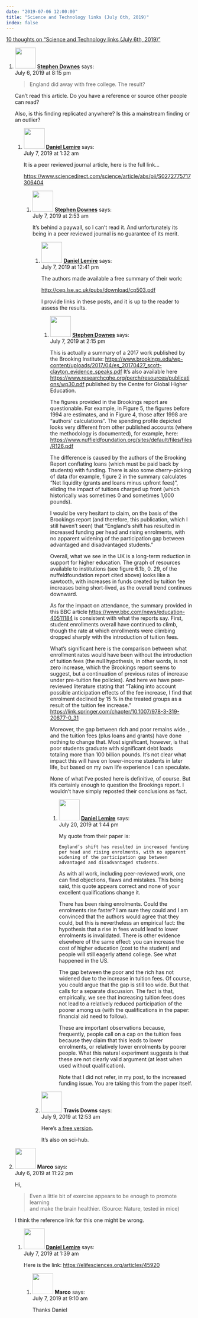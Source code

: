 ```yaml
---
date: "2019-07-06 12:00:00"
title: "Science and Technology links (July 6th, 2019)"
index: false
---
```


[10 thoughts on &ldquo;Science and Technology links (July 6th, 2019)&rdquo;](/lemire/blog/2019/07-06-science-and-technology-links-july-6th-2019)

<ol class="comment-list">
<li id="comment-416042" class="comment even thread-even depth-1 parent">
<div class="comment-author vcard">
<img alt src="https://secure.gravatar.com/avatar/4611f83b6c5b6360f5f75084e9ee1919?s=56&#038;d=mm&#038;r=g" srcset="https://secure.gravatar.com/avatar/4611f83b6c5b6360f5f75084e9ee1919?s=112&#038;d=mm&#038;r=g 2x" class="avatar avatar-56 photo" height="56" width="56" decoding="async" /> <b class="fn"><a href="https://www.downes.ca" class="url" rel="ugc external nofollow">Stephen Downes</a></b> <span class="says">says:</span> </div>
<div class="comment-metadata"><time datetime="2019-07-06T20:15:57+00:00">July 6, 2019 at 8:15 pm</time></a> </div>
<div class="comment-content">
<blockquote><p>
England did away with free college. The result?
</p></blockquote>
<p>Can&rsquo;t read this article. Do you have a reference or source other people can read?</p>
<p>Also, is this finding replicated anywhere? Is this a mainstream finding or an outlier?</p>
</div>
<ol class="children">
<li id="comment-416110" class="comment byuser comment-author-lemire bypostauthor odd alt depth-2 parent">
<div class="comment-author vcard">
<img alt src="https://secure.gravatar.com/avatar/2ca999bef9535950f5b84281a4dab006?s=56&#038;d=mm&#038;r=g" srcset="https://secure.gravatar.com/avatar/2ca999bef9535950f5b84281a4dab006?s=112&#038;d=mm&#038;r=g 2x" class="avatar avatar-56 photo" height="56" width="56" decoding="async" /> <b class="fn"><a href="https://lemire.me/en/" class="url" rel="ugc">Daniel Lemire</a></b> <span class="says">says:</span> </div>
<div class="comment-metadata"><time datetime="2019-07-07T01:32:12+00:00">July 7, 2019 at 1:32 am</time></a> </div>
<div class="comment-content">
<p>It is a peer reviewed journal article, here is the full link&#8230;</p>
<p><a href="https://www.sciencedirect.com/science/article/abs/pii/S0272775717306404" rel="nofollow ugc">https://www.sciencedirect.com/science/article/abs/pii/S0272775717306404</a></p>
</div>
<ol class="children">
<li id="comment-416125" class="comment even depth-3 parent">
<div class="comment-author vcard">
<img alt src="https://secure.gravatar.com/avatar/4611f83b6c5b6360f5f75084e9ee1919?s=56&#038;d=mm&#038;r=g" srcset="https://secure.gravatar.com/avatar/4611f83b6c5b6360f5f75084e9ee1919?s=112&#038;d=mm&#038;r=g 2x" class="avatar avatar-56 photo" height="56" width="56" loading="lazy" decoding="async" /> <b class="fn"><a href="https://www.downes.ca" class="url" rel="ugc external nofollow">Stephen Downes</a></b> <span class="says">says:</span> </div>
<div class="comment-metadata"><time datetime="2019-07-07T02:53:03+00:00">July 7, 2019 at 2:53 am</time></a> </div>
<div class="comment-content">
<p>It&rsquo;s behind a paywall, so I can&rsquo;t read it. And unfortunately its being in a peer reviewed journal is no guarantee of its merit.</p>
</div>
<ol class="children">
<li id="comment-416224" class="comment byuser comment-author-lemire bypostauthor odd alt depth-4 parent">
<div class="comment-author vcard">
<img alt src="https://secure.gravatar.com/avatar/2ca999bef9535950f5b84281a4dab006?s=56&#038;d=mm&#038;r=g" srcset="https://secure.gravatar.com/avatar/2ca999bef9535950f5b84281a4dab006?s=112&#038;d=mm&#038;r=g 2x" class="avatar avatar-56 photo" height="56" width="56" loading="lazy" decoding="async" /> <b class="fn"><a href="https://lemire.me/en/" class="url" rel="ugc">Daniel Lemire</a></b> <span class="says">says:</span> </div>
<div class="comment-metadata"><time datetime="2019-07-07T12:41:17+00:00">July 7, 2019 at 12:41 pm</time></a> </div>
<div class="comment-content">
<p>The authors made available a free summary of their work:</p>
<p><a href="http://cep.lse.ac.uk/pubs/download/cp503.pdf" rel="nofollow ugc">http://cep.lse.ac.uk/pubs/download/cp503.pdf</a></p>
<p>I provide links in these posts, and it is up to the reader to assess the results.</p>
</div>
<ol class="children">
<li id="comment-416239" class="comment even depth-5 parent">
<div class="comment-author vcard">
<img alt src="https://secure.gravatar.com/avatar/4611f83b6c5b6360f5f75084e9ee1919?s=56&#038;d=mm&#038;r=g" srcset="https://secure.gravatar.com/avatar/4611f83b6c5b6360f5f75084e9ee1919?s=112&#038;d=mm&#038;r=g 2x" class="avatar avatar-56 photo" height="56" width="56" loading="lazy" decoding="async" /> <b class="fn"><a href="https://www.downes.ca" class="url" rel="ugc external nofollow">Stephen Downes</a></b> <span class="says">says:</span> </div>
<div class="comment-metadata"><time datetime="2019-07-07T14:15:50+00:00">July 7, 2019 at 2:15 pm</time></a> </div>
<div class="comment-content">
<p>This is actually a summary of a 2017 work published by the Brooking Institute: <a href="https://www.brookings.edu/wp-content/uploads/2017/04/es_20170427_scott-clayton_evidence_speaks.pdf" rel="nofollow ugc">https://www.brookings.edu/wp-content/uploads/2017/04/es_20170427_scott-clayton_evidence_speaks.pdf</a> It&rsquo;s also available here <a href="https://www.researchcghe.org/perch/resources/publications/wp30.pdf" rel="nofollow ugc">https://www.researchcghe.org/perch/resources/publications/wp30.pdf</a> published by the Centre for Global Higher Education.</p>
<p>The figures provided in the Brookings report are questionable. For example, in Figure 5, the figures before 1994 are estimates, and in Figure 4, those after 1998 are &ldquo;authors&rsquo; calculations&rdquo;. The spending profile depicted looks very different from other published accounts (where the methodology is documented), for example, here: <a href="https://www.nuffieldfoundation.org/sites/default/files/files/R126.pdf" rel="nofollow ugc">https://www.nuffieldfoundation.org/sites/default/files/files/R126.pdf</a></p>
<p>The difference is caused by the authors of the Brooking Report conflating loans (which must be paid back by students) with funding. There is also some cherry-picking of data (for example, figure 2 in the summary calculates &ldquo;Net liquidity (grants and loans minus upfront fees)&rdquo;, eliding the impact of tuitions charged up front (which historically was sometimes 0 and sometimes 1,000 pounds).</p>
<p>I would be very hesitant to claim, on the basis of the Brookings report (and therefore, this publication, which I still haven&rsquo;t seen) that &ldquo;England’s shift has resulted in increased funding per head and rising enrolments, with no apparent widening of the participation gap between advantaged and disadvantaged students.&rdquo;</p>
<p>Overall, what we see in the UK is a long-term reduction in support for higher education. The graph of resources available to institutions (see figure 6.1b, 0. 29, of the nuffeldfoundation report cited above) looks like a sawtooth, with increases in funds created by tuition fee increases being short-lived, as the overall trend continues downward.</p>
<p>As for the impact on attendance, the summary provided in this BBC article <a href="https://www.bbc.com/news/education-40511184" rel="nofollow ugc">https://www.bbc.com/news/education-40511184</a> is consistent with what the reports say. First, student enrollments overall have continued to climb, though the rate at which enrollments were climbing dropped sharply with the introduction of tuition fees.</p>
<p>What&rsquo;s significant here is the comparison between what enrollment rates would have been without the introduction of tuition fees (the null hypothesis, in other words, is not zero increase, which the Brookings report seems to suggest, but a continuation of previous rates of increase under pre-tuition fee policies). And here we have peer-reviewed literature stating that &ldquo;Taking into account possible anticipation effects of the fee increase, I find that enrolment declined by 15 % in the treated groups as a result of the tuition fee increase.&rdquo; <a href="https://link.springer.com/chapter/10.1007/978-3-319-20877-0_31" rel="nofollow ugc">https://link.springer.com/chapter/10.1007/978-3-319-20877-0_31</a></p>
<p>Moreover, the gap between rich and poor remains wide. , and the tuition fees (plus loans and grants) have done nothing to change that. Most significant, however, is that poor students graduate with significant debt loads totaling more than 100 billion pounds. It&rsquo;s not clear what impact this will have on lower-income students in later life, but based on my own life experience I can speculate.</p>
<p>None of what I&rsquo;ve posted here is definitive, of course. But it&rsquo;s certainly enough to question the Brookings report. I wouldn&rsquo;t have simply reposted their conclusions as fact.</p>
</div>
<ol class="children">
<li id="comment-419234" class="comment byuser comment-author-lemire bypostauthor odd alt depth-6">
<div class="comment-author vcard">
<img alt src="https://secure.gravatar.com/avatar/2ca999bef9535950f5b84281a4dab006?s=56&#038;d=mm&#038;r=g" srcset="https://secure.gravatar.com/avatar/2ca999bef9535950f5b84281a4dab006?s=112&#038;d=mm&#038;r=g 2x" class="avatar avatar-56 photo" height="56" width="56" loading="lazy" decoding="async" /> <b class="fn"><a href="https://lemire.me/en/" class="url" rel="ugc">Daniel Lemire</a></b> <span class="says">says:</span> </div>
<div class="comment-metadata"><time datetime="2019-07-20T13:44:26+00:00">July 20, 2019 at 1:44 pm</time></a> </div>
<div class="comment-content">
<p>My quote from their paper is:</p>
<pre><code>England’s shift has resulted in increased funding per head and rising enrolments, with no apparent widening of the participation gap between advantaged and disadvantaged students.
</code></pre>
<p>As with all work, including peer-reviewed work, one can find objections, flaws and mistakes. This being said, this quote appears correct and none of your excellent qualifications change it.</p>
<p>There has been rising enrolments. Could the enrolments rise faster? I am sure they could and I am convinced that the authors would agree that they could, but this is nevertheless an empirical fact: the hypothesis that a rise in fees would lead to lower enrolments is invalidated. There is other evidence elsewhere of the same effect: you can increase the cost of higher education (cost to the student) and people will still eagerly attend college. See what happened in the US.</p>
<p>The gap between the poor and the rich has not widened due to the increase in tuition fees. Of course, you could argue that the gap is still too wide. But that calls for a separate discussion. The fact is that, empirically, we see that increasing tuition fees does not lead to a relatively reduced participation of the poorer among us (with the qualifications in the paper: financial aid need to follow).</p>
<p>These are important observations because, frequently, people call on a cap on the tuition fees because they claim that this leads to lower enrolments, or relatively lower enrolments by poorer people. What this natural experiment suggests is that these are not clearly valid argument (at least when used without qualification).</p>
<p>Note that I did not refer, in my post, to the increased funding issue. You are taking this from the paper itself.</p>
</div>
</li>
</ol>
</li>
</ol>
</li>
<li id="comment-416587" class="comment even depth-4">
<div class="comment-author vcard">
<img alt src="https://secure.gravatar.com/avatar/c6937532928911c0dae3c9c89b658c09?s=56&#038;d=mm&#038;r=g" srcset="https://secure.gravatar.com/avatar/c6937532928911c0dae3c9c89b658c09?s=112&#038;d=mm&#038;r=g 2x" class="avatar avatar-56 photo" height="56" width="56" loading="lazy" decoding="async" /> <b class="fn">Travis Downs</b> <span class="says">says:</span> </div>
<div class="comment-metadata"><time datetime="2019-07-09T00:53:14+00:00">July 9, 2019 at 12:53 am</time></a> </div>
<div class="comment-content">
<p>Here&rsquo;s <a href="https://www.researchcghe.org/perch/resources/publications/wp30v2.pdf" rel="nofollow">a free version</a>.</p>
<p>It&rsquo;s also on sci-hub.</p>
</div>
</li>
</ol>
</li>
</ol>
</li>
</ol>
</li>
<li id="comment-416078" class="comment odd alt thread-odd thread-alt depth-1 parent">
<div class="comment-author vcard">
<img alt src="https://secure.gravatar.com/avatar/fec4d17c256fede1112dc19c35748f90?s=56&#038;d=mm&#038;r=g" srcset="https://secure.gravatar.com/avatar/fec4d17c256fede1112dc19c35748f90?s=112&#038;d=mm&#038;r=g 2x" class="avatar avatar-56 photo" height="56" width="56" loading="lazy" decoding="async" /> <b class="fn">Marco</b> <span class="says">says:</span> </div>
<div class="comment-metadata"><time datetime="2019-07-06T23:22:32+00:00">July 6, 2019 at 11:22 pm</time></a> </div>
<div class="comment-content">
<p>Hi,</p>
<blockquote>
<p> Even a little bit of exercise appears to be enough to promote learning<br/>
and make the brain healthier. (Source: Nature, tested in mice)</p>
</blockquote>
<p>I think the reference link for this one might be wrong.</p>
</div>
<ol class="children">
<li id="comment-416112" class="comment byuser comment-author-lemire bypostauthor even depth-2 parent">
<div class="comment-author vcard">
<img alt src="https://secure.gravatar.com/avatar/2ca999bef9535950f5b84281a4dab006?s=56&#038;d=mm&#038;r=g" srcset="https://secure.gravatar.com/avatar/2ca999bef9535950f5b84281a4dab006?s=112&#038;d=mm&#038;r=g 2x" class="avatar avatar-56 photo" height="56" width="56" loading="lazy" decoding="async" /> <b class="fn"><a href="https://lemire.me/en/" class="url" rel="ugc">Daniel Lemire</a></b> <span class="says">says:</span> </div>
<div class="comment-metadata"><time datetime="2019-07-07T01:39:20+00:00">July 7, 2019 at 1:39 am</time></a> </div>
<div class="comment-content">
<p>Here is the link: <a href="https://elifesciences.org/articles/45920" rel="nofollow ugc">https://elifesciences.org/articles/45920</a></p>
</div>
<ol class="children">
<li id="comment-416196" class="comment odd alt depth-3">
<div class="comment-author vcard">
<img alt src="https://secure.gravatar.com/avatar/fec4d17c256fede1112dc19c35748f90?s=56&#038;d=mm&#038;r=g" srcset="https://secure.gravatar.com/avatar/fec4d17c256fede1112dc19c35748f90?s=112&#038;d=mm&#038;r=g 2x" class="avatar avatar-56 photo" height="56" width="56" loading="lazy" decoding="async" /> <b class="fn">Marco</b> <span class="says">says:</span> </div>
<div class="comment-metadata"><time datetime="2019-07-07T09:10:25+00:00">July 7, 2019 at 9:10 am</time></a> </div>
<div class="comment-content">
<p>Thanks Daniel</p>
</div>
</li>
</ol>
</li>
</ol>
</li>
</ol>
